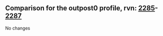## Comparison for the outpost0 profile, rvn: [2285](https://github.com/PRO100KatYT/FortniteProfileRevisions/tree/main/profiles/outpost0/2285%20outpost0.json)-[2287](https://github.com/PRO100KatYT/FortniteProfileRevisions/tree/main/profiles/outpost0/2287%20outpost0.json)

No changes
